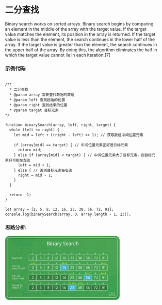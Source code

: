 # 二分查找

Binary search works on sorted arrays. Binary search begins by comparing an element in the middle of the array with the target value. If the target value matches the element, its position in the array is returned. If the target value is less than the element, the search continues in the lower half of the array. If the target value is greater than the element, the search continues in the upper half of the array. By doing this, the algorithm eliminates the half in which the target value cannot lie in each iteration.[7]


### 示例代码:

```

/**
  * 二分查找
  * @param array 需要查找数据的数组
  * @param left 查找起始的位置
  * @param right 查找结束的位置
  * @param target 目标元素
*/

function binarySearch(array, left, right, target) {
  while (left <= right) {
    let mid = left + ((right - left) >> 1); // 获取数组中间位置元素

    if (array[mid] == target) { // 中间位置元素正好是目标元素
      return mid;
    } else if (array[mid] < target) { // 中间位置元素大于目标元素，则目标元素只可能在左边
      left = mid + 1;
    } else { // 否则目标元素在右边
      right = mid - 1;
    }
  }

  return -1;
}

let array = [2, 5, 8, 12, 16, 23, 38, 56, 72, 91];
console.log(binarySearch(array, 0, array.length - 1, 23));
```

### 思路分析:

<img src="../assets/binary-search.png" alt="avatar" width="75%" height="75%">
